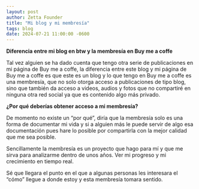 ```yaml
---
layout: post
author: Zetta Founder
title: "Mi blog y mi membresía"
tags: blog
date: 2024-07-21 11:00:00 -0600
---
```


**Diferencia entre mi blog en btw y la membresía en Buy me a coffe**

Tal vez alguien se ha dado cuenta que tengo otra serie de publicaciones en mi página de Buy me a coffe, la diferencia entre este blog y mi página de Buy me a coffe es que este es un blog y lo que tengo en Buy me a coffe es una membresía, que no solo otorga acceso a publicaciones de tipo blog, sino que también da acceso a videos, audios y fotos que no compartiré en ninguna otra red social ya que es contenido algo más privado.

**¿Por qué deberías obtener acceso a mi membresía?**

De momento no existe un “por qué”, diría que la membresía solo es una forma de documentar mi vida y si a alguien más le puede servir de algo esa documentación pues hare lo posible por compartirla con la mejor calidad que me sea posible.

Sencillamente la membresía es un proyecto que hago para mí y que me sirva para analizarme dentro de unos años. Ver mi progreso y mi crecimiento en tiempo real.

Sé que llegara el punto en el que a algunas personas les interesara el “cómo” llegue a donde estoy y esta membresía tomara sentido.